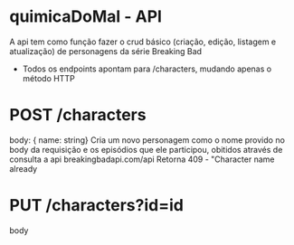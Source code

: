 # quimicaDoMal - API

A api tem como função fazer o crud básico (criação, edição, listagem e atualização) de personagens da série Breaking Bad

- Todos os endpoints apontam para /characters, mudando apenas o método HTTP

# POST /characters
 body: { name: string}
 Cria um novo personagem como o nome provido no body da requisição e os episódios que ele participou, obitidos através de consulta a api breakingbadapi.com/api
 Retorna 409 - "Character name already
 
# PUT /characters?id=id
 body
